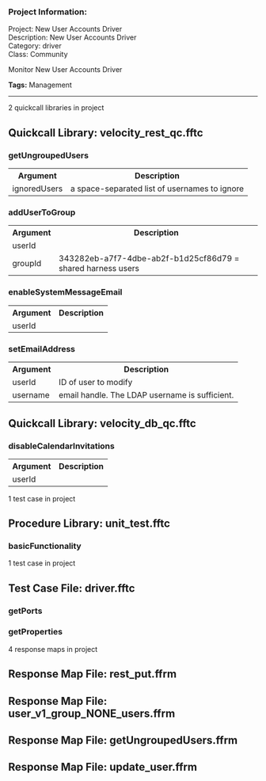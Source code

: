 ### Project Information:
Project: New User Accounts Driver  
Description: New User Accounts Driver  
Category: driver  
Class: Community  
  
Monitor New User Accounts Driver  
  
<b>Tags:</b> Management  

 ----
2 quickcall libraries in project
## Quickcall Library: velocity_rest_qc.fftc
### getUngroupedUsers
<table><tr><th>Argument</th><th>Description</th></tr>
<tr><td>ignoredUsers</td><td>a space-separated list of usernames to ignore</tr></td></table>

### addUserToGroup
<table><tr><th>Argument</th><th>Description</th></tr>
<tr><td>userId</td><tr></tr>
<tr><td>groupId</td><td>343282eb-a7f7-4dbe-ab2f-b1d25cf86d79 = shared harness users</tr></td></table>

### enableSystemMessageEmail
<table><tr><th>Argument</th><th>Description</th></tr>
<tr><td>userId</td><tr></tr></table>

### setEmailAddress
<table><tr><th>Argument</th><th>Description</th></tr>
<tr><td>userId</td><td>ID of user to modify</tr></td>
<tr><td>username</td><td>email handle.  The LDAP username is sufficient.</tr></td></table>

## Quickcall Library: velocity_db_qc.fftc
### disableCalendarInvitations
<table><tr><th>Argument</th><th>Description</th></tr>
<tr><td>userId</td><tr></tr></table>

1 test case in project
## Procedure Library: unit_test.fftc
### basicFunctionality
1 test case in project
## Test Case File: driver.fftc
### getPorts
### getProperties
4 response maps in project
## Response Map File: rest_put.ffrm
## Response Map File: user_v1_group_NONE_users.ffrm
## Response Map File: getUngroupedUsers.ffrm
## Response Map File: update_user.ffrm